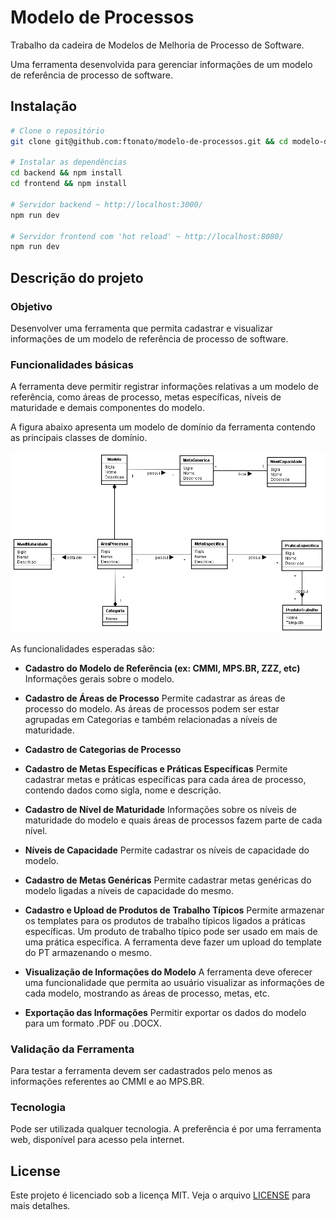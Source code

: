 # Modelo de Processos

Trabalho da cadeira de Modelos de Melhoria de Processo de Software.

Uma ferramenta desenvolvida para gerenciar informações de um modelo de referência de processo de software.

## Instalação

``` bash
# Clone o repositório
git clone git@github.com:ftonato/modelo-de-processos.git && cd modelo-de-processos

# Instalar as dependências
cd backend && npm install
cd frontend && npm install

# Servidor backend ~ http://localhost:3000/
npm run dev

# Servidor frontend com 'hot reload' ~ http://localhost:8080/
npm run dev
```

## Descrição do projeto

### Objetivo
Desenvolver uma ferramenta que permita cadastrar e visualizar informações de um modelo de referência de processo de software.

### Funcionalidades básicas
A ferramenta deve permitir registrar informações relativas a um modelo de referência, como áreas de processo, metas específicas, níveis de maturidade e demais componentes do modelo.

A figura abaixo apresenta um modelo de domínio da ferramenta contendo as principais classes de domínio.

![Figura 1](projeto-figura1.png)

As funcionalidades esperadas são:
- **Cadastro do Modelo de Referência (ex: CMMI, MPS.BR, ZZZ, etc)**
Informações gerais sobre o modelo.

- **Cadastro de Áreas de Processo**
Permite cadastrar as áreas de processo do modelo. As áreas de processos podem ser estar agrupadas em Categorias e também relacionadas a níveis de maturidade.

- **Cadastro de Categorias de Processo**

- **Cadastro de Metas Específicas e Práticas Específicas**
Permite cadastrar metas e práticas específicas para cada área de processo, contendo dados como sigla, nome e descrição.

- **Cadastro de Nível de Maturidade**
Informações sobre os níveis de maturidade do modelo e quais áreas de processos fazem parte de cada nível.

- **Níveis de Capacidade**
Permite cadastrar os níveis de capacidade do modelo.

- **Cadastro de Metas Genéricas**
Permite cadastrar metas genéricas do modelo ligadas a níveis de capacidade do mesmo.

- **Cadastro e Upload de Produtos de Trabalho Típicos**
Permite armazenar os templates para os produtos de trabalho típicos ligados a práticas específicas. Um produto de trabalho típico pode ser usado em mais de uma prática específica. A ferramenta deve fazer um upload do template do PT armazenando o mesmo.

- **Visualização de Informações do Modelo**
A ferramenta deve oferecer uma funcionalidade que permita ao usuário visualizar as informações de cada modelo, mostrando as áreas de processo, metas, etc.

- **Exportação das Informações**
Permitir exportar os dados do modelo para um formato .PDF ou .DOCX.

### Validação da Ferramenta
Para testar a ferramenta devem ser cadastrados pelo menos as informações referentes ao CMMI e ao MPS.BR.

### Tecnologia
Pode ser utilizada qualquer tecnologia. A preferência é por uma ferramenta web, disponível para acesso pela internet.

## License
Este projeto é licenciado sob a licença MIT. Veja o arquivo [LICENSE](LICENSE) para mais detalhes.
